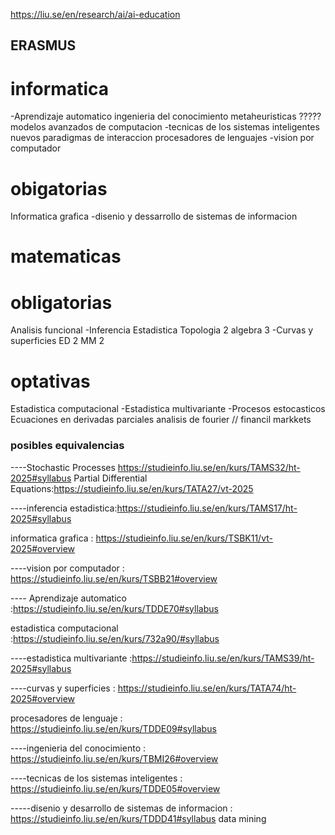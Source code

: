 https://liu.se/en/research/ai/ai-education
## ERASMUS 
# informatica

-Aprendizaje automatico
ingenieria del conocimiento 
metaheuristicas ?????
modelos avanzados de computacion
-tecnicas de los sistemas inteligentes 
nuevos paradigmas de interaccion 
procesadores de lenguajes 
-vision por computador 

# obigatorias 
Informatica grafica 
-disenio y dessarrollo de sistemas de informacion 

# matematicas 

# obligatorias
Analisis funcional 
-Inferencia Estadistica 
Topologia 2 
algebra 3 
-Curvas y superficies 
ED 2 
MM 2 

# optativas 

Estadistica computacional 
-Estadistica multivariante 
-Procesos estocasticos 
Ecuaciones en derivadas parciales 
analisis de fourier 
// financil markkets

### posibles equivalencias 

----Stochastic Processes https://studieinfo.liu.se/en/kurs/TAMS32/ht-2025#syllabus
Partial Differential Equations:https://studieinfo.liu.se/en/kurs/TATA27/vt-2025

----inferencia estadistica:https://studieinfo.liu.se/en/kurs/TAMS17/ht-2025#syllabus


 informatica grafica : https://studieinfo.liu.se/en/kurs/TSBK11/vt-2025#overview

----vision por computador : https://studieinfo.liu.se/en/kurs/TSBB21#overview

---- Aprendizaje automatico :https://studieinfo.liu.se/en/kurs/TDDE70#syllabus

estadistica computacional :https://studieinfo.liu.se/en/kurs/732a90/#syllabus



----estadistica multivariante :https://studieinfo.liu.se/en/kurs/TAMS39/ht-2025#syllabus


----curvas y superficies : https://studieinfo.liu.se/en/kurs/TATA74/ht-2025#overview

procesadores de lenguaje : https://studieinfo.liu.se/en/kurs/TDDE09#syllabus

----ingenieria del conocimiento : https://studieinfo.liu.se/en/kurs/TBMI26#overview

----tecnicas de los sistemas inteligentes : https://studieinfo.liu.se/en/kurs/TDDE05#overview

-----disenio y desarrollo de sistemas de informacion : https://studieinfo.liu.se/en/kurs/TDDD41#syllabus data mining
